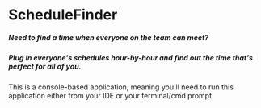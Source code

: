 # ScheduleFinder

 ##### Need to find a time when everyone on the team can meet? 
 ##### Plug in everyone's schedules hour-by-hour and find out the time that's perfect for all of you.

This is a console-based application, meaning you'll need to run this application either from your IDE or your terminal/cmd prompt.
